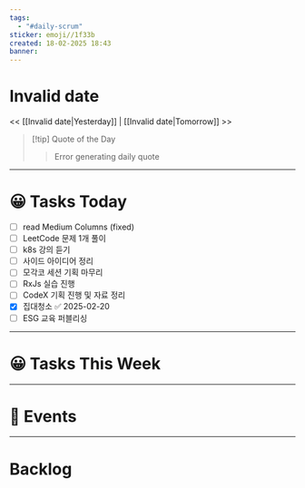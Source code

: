 ```yaml
---
tags:
  - "#daily-scrum"
sticker: emoji//1f33b
created: 18-02-2025 18:43
banner:
---
```

# Invalid date
<< [[Invalid date|Yesterday]] | [[Invalid date|Tomorrow]] >>

> [!tip] Quote of the Day  
> > Error generating daily quote

---

#  😀 Tasks Today
- [ ] read Medium Columns (fixed)
- [ ] LeetCode 문제 1개 풀이
- [ ] k8s 강의 듣기
- [ ] 사이드 아이디어 정리
- [ ] 모각코 세션 기획 마무리
- [ ] RxJs 실습 진행
- [ ] CodeX 기획 진행 및 자료 정리
- [x] 집대청소 ✅ 2025-02-20
- [ ] ESG 교육 퍼블리싱
---

#  😀 Tasks This Week

---

# 🥳 Events 


---

# Backlog
